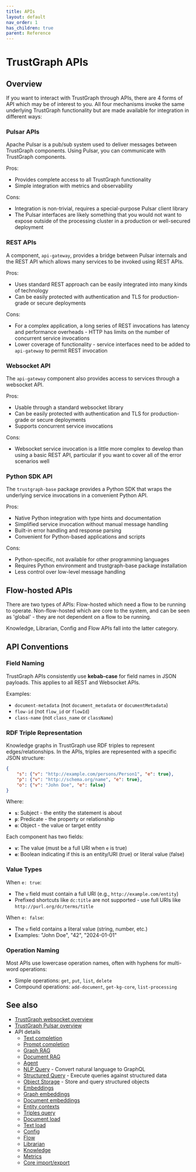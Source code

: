 ```yaml
---
title: APIs
layout: default
nav_order: 1
has_children: true
parent: Reference
---
```


# TrustGraph APIs

## Overview

If you want to interact with TrustGraph through APIs, there are 4
forms of API which may be of interest to you. All four mechanisms
invoke the same underlying TrustGraph functionality but are made
available for integration in different ways:

### Pulsar APIs

Apache Pulsar is a pub/sub system used to deliver messages between TrustGraph
components. Using Pulsar, you can communicate with TrustGraph components.

Pros:
  - Provides complete access to all TrustGraph functionality
  - Simple integration with metrics and observability

Cons:
  - Integration is non-trivial, requires a special-purpose Pulsar client
    library
  - The Pulsar interfaces are likely something that you would not want to
    expose outside of the processing cluster in a production or well-secured
    deployment
    
### REST APIs

A component, `api-gateway`, provides a bridge between Pulsar internals and
the REST API which allows many services to be invoked using REST APIs.

Pros:
  - Uses standard REST approach can be easily integrated into many kinds
    of technology
  - Can be easily protected with authentication and TLS for production-grade
    or secure deployments

Cons:
  - For a complex application, a long series of REST invocations has
    latency and performance overheads - HTTP has limits on the number
    of concurrent service invocations
  - Lower coverage of functionality - service interfaces need to be added to
    `api-gateway` to permit REST invocation

### Websocket API

The `api-gateway` component also provides access to services through a
websocket API.

Pros:
  - Usable through a standard websocket library
  - Can be easily protected with authentication and TLS for production-grade
    or secure deployments
  - Supports concurrent service invocations

Cons:
  - Websocket service invocation is a little more complex to develop than
    using a basic REST API, particular if you want to cover all of the error
    scenarios well

### Python SDK API

The `trustgraph-base` package provides a Python SDK that wraps the underlying
service invocations in a convenient Python API.

Pros:
  - Native Python integration with type hints and documentation
  - Simplified service invocation without manual message handling
  - Built-in error handling and response parsing
  - Convenient for Python-based applications and scripts

Cons:
  - Python-specific, not available for other programming languages
  - Requires Python environment and trustgraph-base package installation
  - Less control over low-level message handling

## Flow-hosted APIs

There are two types of APIs: Flow-hosted which need a flow to be running
to operate.  Non-flow-hosted which are core to the system, and can
be seen as 'global' - they are not dependent on a flow to be running.

Knowledge, Librarian, Config and Flow APIs fall into the latter
category.

## API Conventions

### Field Naming

TrustGraph APIs consistently use **kebab-case** for field names in JSON payloads. This applies to all REST and Websocket APIs.

Examples:
- `document-metadata` (not `document_metadata` or `documentMetadata`)
- `flow-id` (not `flow_id` or `flowId`)
- `class-name` (not `class_name` or `className`)

### RDF Triple Representation

Knowledge graphs in TrustGraph use RDF triples to represent edges/relationships. In the APIs, triples are represented with a specific JSON structure:

```json
{
    "s": {"v": "http://example.com/persons/Person1", "e": true},
    "p": {"v": "http://schema.org/name", "e": true},
    "o": {"v": "John Doe", "e": false}
}
```

Where:
- **`s`**: Subject - the entity the statement is about
- **`p`**: Predicate - the property or relationship
- **`o`**: Object - the value or target entity

Each component has two fields:
- **`v`**: The value (must be a full URI when `e` is true)
- **`e`**: Boolean indicating if this is an entity/URI (true) or literal value (false)

### Value Types

When `e: true`:
- The `v` field must contain a full URI (e.g., `http://example.com/entity`)
- Prefixed shortcuts like `dc:title` are not supported - use full URIs like `http://purl.org/dc/terms/title`

When `e: false`:
- The `v` field contains a literal value (string, number, etc.)
- Examples: "John Doe", "42", "2024-01-01"

### Operation Naming

Most APIs use lowercase operation names, often with hyphens for multi-word operations:
- Simple operations: `get`, `put`, `list`, `delete`
- Compound operations: `add-document`, `get-kg-core`, `list-processing`

## See also

- [TrustGraph websocket overview](websocket)
- [TrustGraph Pulsar overview](pulsar)
- API details
  - [Text completion](api-text-completion)
  - [Prompt completion](api-prompt)
  - [Graph RAG](api-graph-rag)
  - [Document RAG](api-document-rag)
  - [Agent](api-agent)
  - [NLP Query](api-nlp-query) - Convert natural language to GraphQL
  - [Structured Query](api-structured-query) - Execute queries against structured data
  - [Object Storage](api-object-storage) - Store and query structured objects
  - [Embeddings](api-embeddings)
  - [Graph embeddings](api-graph-embeddings)
  - [Document embeddings](api-document-embeddings)
  - [Entity contexts](api-entity-contexts)
  - [Triples query](api-triples-query)
  - [Document load](api-document-load)
  - [Text load](api-text-load)
  - [Config](api-config)
  - [Flow](api-flow)
  - [Librarian](api-librarian)
  - [Knowledge](api-knowledge)
  - [Metrics](api-metrics)
  - [Core import/export](api-core-import-export)

